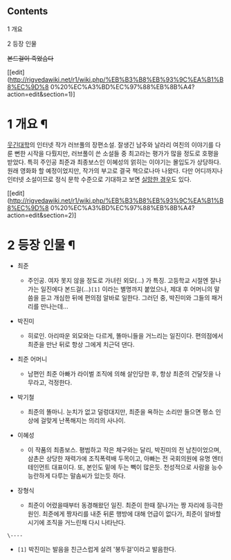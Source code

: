 ## Contents

    

1 개요

2 등장 인물

<del>본드걸이 죽었슴다</del>

[[edit](http://rigvedawiki.net/r1/wiki.php/%EB%B3%B8%EB%93%9C%EA%B1%B8%EC%9D%8
0%20%EC%A3%BD%EC%97%88%EB%8B%A4?action=edit&section=1)]

# 1 개요 ¶

[웃긴대학](%EC%9B%83%EA%B8%B4%EB%8C%80%ED%95%99.md)의 인터넷 작가 러브풀의 장편소설. 잘생긴 남주와
날라리 여친의 이야기를 다룬 뻔한 시작을 다뤘지만, 러브풀이 쓴 소설들 중 최고라는 평가가 많을 정도로 호평을 받았다. 특히 주인공 최준과
최종보스인 이혜성의 얽히는 이야기는 몰입도가 상당하다. 원래 영화화 할 예정이었지만, 작가의 부고로 결국 책으로나마 나왔다. 다만 어디까지나
인터넷 소설이므로 정식 문학 수준으로 기대하고 보면 [실망한
경우](http://www.lovepen.net/bbs/board.php?bo_table=book_korea&wr_id=9567)도 있다.

[[edit](http://rigvedawiki.net/r1/wiki.php/%EB%B3%B8%EB%93%9C%EA%B1%B8%EC%9D%8
0%20%EC%A3%BD%EC%97%88%EB%8B%A4?action=edit&section=2)]

# 2 등장 인물 ¶

  

  * 최준  

    * 주인공. 여자 못지 않을 정도로 가녀린 외모(...) 가 특징. 고등학교 시절엔 잘나가는 일진에다 본드걸(...)`[1]` 이라는 별명까지 붙었으나, 제대 후 어머니의 말씀을 듣고 개심한 뒤에 편의점 알바로 일한다. 그러던 중, 박진미와 그들의 패거리를 만나는데...  

  * 박진미  

    * 히로인. 아리따운 외모와는 다르게, 똘마니들을 거느리는 일진이다. 편의점에서 최준을 만난 뒤로 항상 그에게 치근덕 댄다.  

  * 최준 어머니  

    * 남편인 최준 아빠가 라이벌 조직에 의해 살인당한 후, 항상 최준의 건달짓을 나무라고, 걱정한다.  

  * 박기철  

    * 최준의 똘마니. 눈치가 없고 덜렁대지만, 최준을 욕하는 소리만 들으면 평소 인상에 걸맞게 난폭해지는 의리의 사나이.  

  * 이혜성  

    * 이 작품의 최종보스. 평범하고 작은 체구와는 달리, 박진미의 전 남친이었으며, 삼촌은 상당한 재력가에 조직폭력배 두목이고, 아빠는 전 국회의원에 유명 엔터테인먼트 대표이다. 또, 본인도 밑에 두는 빽이 많은듯. 천성적으로 사람을 능수능란하게 다루는 말솜씨가 있는듯 하다.
  

  * 장형식  

    * 최준이 어렸을때부터 동경해왔던 일진. 최준이 한때 잘나가는 짱 자리에 등극한 원인. 최준에게 짱자리를 내준 뒤론 행방에 대해 언급이 없다가, 최준이 알바할 시기에 조직을 거느린채 다시 나타난다.

`\----`

  * `[1]` 박진미는 발음을 친근스럽게 살려 '봉두걸'이라고 발음한다.


